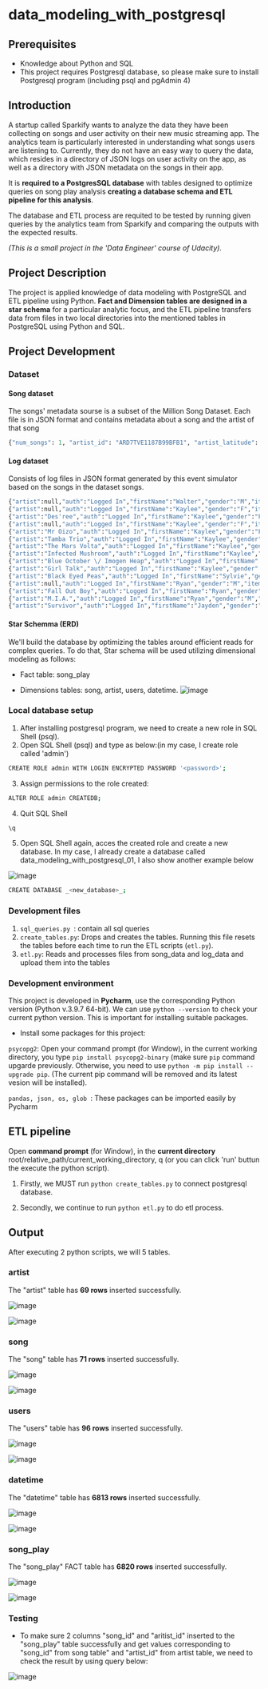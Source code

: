 # data_modeling_with_postgresql
## Prerequisites
- Knowledge about Python and SQL
- This project requires Postgresql database, so please make sure to install Postgresql program (including psql and pgAdmin 4)
## Introduction
A startup called Sparkify wants to analyze the data they have been collecting on songs and user activity on their new music streaming app. The analytics team is particularly interested in understanding what songs users are listening to. Currently, they do not have an easy way to query the data, which resides in a directory of JSON logs on user activity on the app, as well as a directory with JSON metadata on the songs in their app.

It is **required to a PostgresSQL database** with tables designed to optimize queries on song play analysis **creating a database schema and ETL pipeline for this analysis**.

The database and ETL process are requited to be tested by running given queries by the analytics team from Sparkify and comparing the outputs with the expected results.

_(This is a small project in the 'Data Engineer' course of Udacity)._
## Project Description
The project is applied knowledge of data modeling with PostgreSQL and ETL pipeline using Python. **Fact and Dimension tables are designed in a star schema** for a particular analytic focus, and the ETL pipeline transfers data from files in two local directories into the mentioned tables in PostgreSQL using Python and SQL.
## Project Development
### Dataset
#### Song dataset
The songs' metadata sourse is a subset of the Million Song Dataset. Each file is in JSON format and contains metadata about a song and the artist of that song
```python
{"num_songs": 1, "artist_id": "ARD7TVE1187B99BFB1", "artist_latitude": null, "artist_longitude": null, "artist_location": "California - LA", "artist_name": "Casual", "song_id": "SOMZWCG12A8C13C480", "title": "I Didn't Mean To", "duration": 218.93179, "year": 0}
```
#### Log dataset
Consists of log files in JSON format generated by this event simulator based on the songs in the dataset songs.
```python
{"artist":null,"auth":"Logged In","firstName":"Walter","gender":"M","itemInSession":0,"lastName":"Frye","length":null,"level":"free","location":"San Francisco-Oakland-Hayward, CA","method":"GET","page":"Home","registration":1540919166796.0,"sessionId":38,"song":null,"status":200,"ts":1541105830796,"userAgent":"\"Mozilla\/5.0 (Macintosh; Intel Mac OS X 10_9_4) AppleWebKit\/537.36 (KHTML, like Gecko) Chrome\/36.0.1985.143 Safari\/537.36\"","userId":"39"}
{"artist":null,"auth":"Logged In","firstName":"Kaylee","gender":"F","itemInSession":0,"lastName":"Summers","length":null,"level":"free","location":"Phoenix-Mesa-Scottsdale, AZ","method":"GET","page":"Home","registration":1540344794796.0,"sessionId":139,"song":null,"status":200,"ts":1541106106796,"userAgent":"\"Mozilla\/5.0 (Windows NT 6.1; WOW64) AppleWebKit\/537.36 (KHTML, like Gecko) Chrome\/35.0.1916.153 Safari\/537.36\"","userId":"8"}
{"artist":"Des'ree","auth":"Logged In","firstName":"Kaylee","gender":"F","itemInSession":1,"lastName":"Summers","length":246.30812,"level":"free","location":"Phoenix-Mesa-Scottsdale, AZ","method":"PUT","page":"NextSong","registration":1540344794796.0,"sessionId":139,"song":"You Gotta Be","status":200,"ts":1541106106796,"userAgent":"\"Mozilla\/5.0 (Windows NT 6.1; WOW64) AppleWebKit\/537.36 (KHTML, like Gecko) Chrome\/35.0.1916.153 Safari\/537.36\"","userId":"8"}
{"artist":null,"auth":"Logged In","firstName":"Kaylee","gender":"F","itemInSession":2,"lastName":"Summers","length":null,"level":"free","location":"Phoenix-Mesa-Scottsdale, AZ","method":"GET","page":"Upgrade","registration":1540344794796.0,"sessionId":139,"song":null,"status":200,"ts":1541106132796,"userAgent":"\"Mozilla\/5.0 (Windows NT 6.1; WOW64) AppleWebKit\/537.36 (KHTML, like Gecko) Chrome\/35.0.1916.153 Safari\/537.36\"","userId":"8"}
{"artist":"Mr Oizo","auth":"Logged In","firstName":"Kaylee","gender":"F","itemInSession":3,"lastName":"Summers","length":144.03873,"level":"free","location":"Phoenix-Mesa-Scottsdale, AZ","method":"PUT","page":"NextSong","registration":1540344794796.0,"sessionId":139,"song":"Flat 55","status":200,"ts":1541106352796,"userAgent":"\"Mozilla\/5.0 (Windows NT 6.1; WOW64) AppleWebKit\/537.36 (KHTML, like Gecko) Chrome\/35.0.1916.153 Safari\/537.36\"","userId":"8"}
{"artist":"Tamba Trio","auth":"Logged In","firstName":"Kaylee","gender":"F","itemInSession":4,"lastName":"Summers","length":177.18812,"level":"free","location":"Phoenix-Mesa-Scottsdale, AZ","method":"PUT","page":"NextSong","registration":1540344794796.0,"sessionId":139,"song":"Quem Quiser Encontrar O Amor","status":200,"ts":1541106496796,"userAgent":"\"Mozilla\/5.0 (Windows NT 6.1; WOW64) AppleWebKit\/537.36 (KHTML, like Gecko) Chrome\/35.0.1916.153 Safari\/537.36\"","userId":"8"}
{"artist":"The Mars Volta","auth":"Logged In","firstName":"Kaylee","gender":"F","itemInSession":5,"lastName":"Summers","length":380.42077,"level":"free","location":"Phoenix-Mesa-Scottsdale, AZ","method":"PUT","page":"NextSong","registration":1540344794796.0,"sessionId":139,"song":"Eriatarka","status":200,"ts":1541106673796,"userAgent":"\"Mozilla\/5.0 (Windows NT 6.1; WOW64) AppleWebKit\/537.36 (KHTML, like Gecko) Chrome\/35.0.1916.153 Safari\/537.36\"","userId":"8"}
{"artist":"Infected Mushroom","auth":"Logged In","firstName":"Kaylee","gender":"F","itemInSession":6,"lastName":"Summers","length":440.2673,"level":"free","location":"Phoenix-Mesa-Scottsdale, AZ","method":"PUT","page":"NextSong","registration":1540344794796.0,"sessionId":139,"song":"Becoming Insane","status":200,"ts":1541107053796,"userAgent":"\"Mozilla\/5.0 (Windows NT 6.1; WOW64) AppleWebKit\/537.36 (KHTML, like Gecko) Chrome\/35.0.1916.153 Safari\/537.36\"","userId":"8"}
{"artist":"Blue October \/ Imogen Heap","auth":"Logged In","firstName":"Kaylee","gender":"F","itemInSession":7,"lastName":"Summers","length":241.3971,"level":"free","location":"Phoenix-Mesa-Scottsdale, AZ","method":"PUT","page":"NextSong","registration":1540344794796.0,"sessionId":139,"song":"Congratulations","status":200,"ts":1541107493796,"userAgent":"\"Mozilla\/5.0 (Windows NT 6.1; WOW64) AppleWebKit\/537.36 (KHTML, like Gecko) Chrome\/35.0.1916.153 Safari\/537.36\"","userId":"8"}
{"artist":"Girl Talk","auth":"Logged In","firstName":"Kaylee","gender":"F","itemInSession":8,"lastName":"Summers","length":160.15628,"level":"free","location":"Phoenix-Mesa-Scottsdale, AZ","method":"PUT","page":"NextSong","registration":1540344794796.0,"sessionId":139,"song":"Once again","status":200,"ts":1541107734796,"userAgent":"\"Mozilla\/5.0 (Windows NT 6.1; WOW64) AppleWebKit\/537.36 (KHTML, like Gecko) Chrome\/35.0.1916.153 Safari\/537.36\"","userId":"8"}
{"artist":"Black Eyed Peas","auth":"Logged In","firstName":"Sylvie","gender":"F","itemInSession":0,"lastName":"Cruz","length":214.93506,"level":"free","location":"Washington-Arlington-Alexandria, DC-VA-MD-WV","method":"PUT","page":"NextSong","registration":1540266185796.0,"sessionId":9,"song":"Pump It","status":200,"ts":1541108520796,"userAgent":"\"Mozilla\/5.0 (Macintosh; Intel Mac OS X 10_9_4) AppleWebKit\/537.77.4 (KHTML, like Gecko) Version\/7.0.5 Safari\/537.77.4\"","userId":"10"}
{"artist":null,"auth":"Logged In","firstName":"Ryan","gender":"M","itemInSession":0,"lastName":"Smith","length":null,"level":"free","location":"San Jose-Sunnyvale-Santa Clara, CA","method":"GET","page":"Home","registration":1541016707796.0,"sessionId":169,"song":null,"status":200,"ts":1541109015796,"userAgent":"\"Mozilla\/5.0 (X11; Linux x86_64) AppleWebKit\/537.36 (KHTML, like Gecko) Ubuntu Chromium\/36.0.1985.125 Chrome\/36.0.1985.125 Safari\/537.36\"","userId":"26"}
{"artist":"Fall Out Boy","auth":"Logged In","firstName":"Ryan","gender":"M","itemInSession":1,"lastName":"Smith","length":200.72444,"level":"free","location":"San Jose-Sunnyvale-Santa Clara, CA","method":"PUT","page":"NextSong","registration":1541016707796.0,"sessionId":169,"song":"Nobody Puts Baby In The Corner","status":200,"ts":1541109125796,"userAgent":"\"Mozilla\/5.0 (X11; Linux x86_64) AppleWebKit\/537.36 (KHTML, like Gecko) Ubuntu Chromium\/36.0.1985.125 Chrome\/36.0.1985.125 Safari\/537.36\"","userId":"26"}
{"artist":"M.I.A.","auth":"Logged In","firstName":"Ryan","gender":"M","itemInSession":2,"lastName":"Smith","length":233.7171,"level":"free","location":"San Jose-Sunnyvale-Santa Clara, CA","method":"PUT","page":"NextSong","registration":1541016707796.0,"sessionId":169,"song":"Mango Pickle Down River (With The Wilcannia Mob)","status":200,"ts":1541109325796,"userAgent":"\"Mozilla\/5.0 (X11; Linux x86_64) AppleWebKit\/537.36 (KHTML, like Gecko) Ubuntu Chromium\/36.0.1985.125 Chrome\/36.0.1985.125 Safari\/537.36\"","userId":"26"}
{"artist":"Survivor","auth":"Logged In","firstName":"Jayden","gender":"M","itemInSession":0,"lastName":"Fox","length":245.36771,"level":"free","location":"New Orleans-Metairie, LA","method":"PUT","page":"NextSong","registration":1541033612796.0,"sessionId":100,"song":"Eye Of The Tiger","status":200,"ts":1541110994796,"userAgent":"\"Mozilla\/5.0 (Windows NT 6.3; WOW64) AppleWebKit\/537.36 (KHTML, like Gecko) Chrome\/36.0.1985.143 Safari\/537.36\"","userId":"101"}
```
#### Star Schemma (ERD)
We'll build the database by optimizing the tables around efficient reads for complex queries. To do that, Star schema will be used utilizing dimensional modeling as follows:

- Fact table: song_play

- Dimensions tables: song, artist, users, datetime.
![image](https://user-images.githubusercontent.com/99410373/156907071-2670aa66-d773-476f-a7c0-77df53ab65b9.png)


### Local database setup 
1. After installing postgresql program, we need to create a new role in SQL Shell (psql).
2. Open SQL Shell (psql) and type as below:(in my case, I create role called 'admin')
``` bash
CREATE ROLE admin WITH LOGIN ENCRYPTED PASSWORD '<password>';
```
3. Assign permissions to the role created:
``` bash
ALTER ROLE admin CREATEDB;
```
4. Quit SQL Shell
``` bash
\q
```
5. Open SQL Shell again, acces the created role and create a new database. In my case, I already create a database called data_modeling_with_postgresql_01, I also show another example below

![image](https://user-images.githubusercontent.com/99410373/156907449-b933caa7-c007-4f26-823b-2ba1ec031fa0.png)

``` bash
CREATE DATABASE _<new_database>_;
```
### Development files
1. ```sql_queries.py ```: contain all sql queries
2. ```create_tables.py```: Drops and creates the tables. Running this file resets the tables before each time to run the ETL scripts (```etl.py```).
3. ```etl.py```: Reads and processes files from song_data and log_data and upload them into the tables
### Development environment 
This project is developed in **Pycharm**, use the corresponding Python version (Python v.3.9.7 64-bit). We can use ```python --version``` to check your current python version. This is important for installing suitable packages.
- Install some packages for this project:

```psycopg2```: Open your command prompt (for Window), in the current working directory, you type ```pip install psycopg2-binary``` (make sure ```pip``` command upgarde previously. Otherwise, you need to use ```python -m pip install --upgrade pip```. (The current pip command will be removed and its latest vesion will be installed).

```pandas, json, os, glob ```: These packages can be imported easily by Pycharm

## ETL pipeline
 Open **command prompt** (for Window), in the **current directory** root/relative_path/current_working_directory, q (or you can click 'run' buttun the execute the python script).

1. Firstly, we MUST run ```python create_tables.py``` to connect postgresql database.

2. Secondly, we continue to run ```python etl.py``` to do etl process.

## Output
After executing 2 python scripts, we will 5 tables. 
### artist
The "artist" table has **69 rows** inserted successfully.

![image](https://user-images.githubusercontent.com/99410373/156908593-3f607ecf-a364-42d1-8f62-295815e38cb6.png)

![image](https://user-images.githubusercontent.com/99410373/156908542-c2a47b45-90da-4a12-9333-0c181bc59a02.png)

### song
The "song" table has **71 rows** inserted successfully.

![image](https://user-images.githubusercontent.com/99410373/156908643-54e1d37d-c4bd-414f-81dc-956d36d91ac9.png)


![image](https://user-images.githubusercontent.com/99410373/156908633-33c5c304-bd82-44af-9389-66b31b4271f8.png)

### users
The "users" table has **96 rows** inserted successfully.

![image](https://user-images.githubusercontent.com/99410373/156908655-2351c4e2-1056-43fe-aa37-56d7b52e92f0.png)

![image](https://user-images.githubusercontent.com/99410373/156908674-de30bbb1-72f0-4c47-9cd5-9baa25d0d5a1.png)

### datetime
The "datetime" table has **6813 rows** inserted successfully.

![image](https://user-images.githubusercontent.com/99410373/156908691-8731160b-bab8-4469-9ee7-b9c836b7d613.png)

![image](https://user-images.githubusercontent.com/99410373/156908712-d5611984-6b1b-4619-a1a0-9e7ca2270bd6.png)
### song_play
The "song_play" FACT table has **6820 rows** inserted successfully.

![image](https://user-images.githubusercontent.com/99410373/156908745-e36400ef-e1c6-40bf-b060-6704c968fcb3.png)

![image](https://user-images.githubusercontent.com/99410373/156908784-638fdb58-55ce-435d-b229-685dffe37a0d.png)

### Testing
- To make sure 2 columns "song_id" and "aritist_id" inserted to the "song_play" table successfully and get values corresponding to "song_id" from song table" and "artist_id" from artist table, we need to check the result by using query below:

![image](https://user-images.githubusercontent.com/99410373/156908899-777e631d-8361-440c-9a7b-d6f9efa95b98.png)


